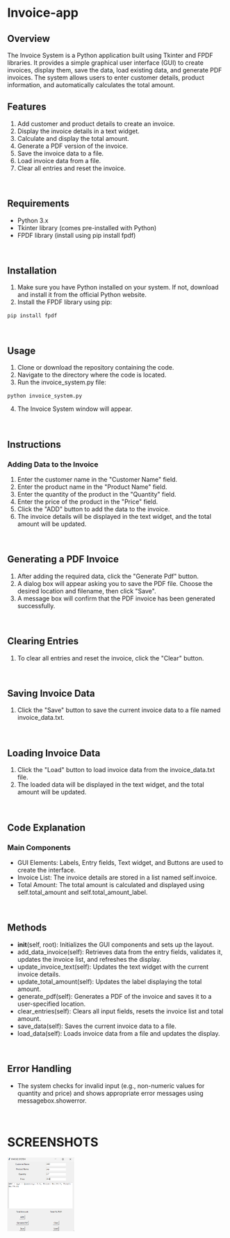 # Invoice-app
## Overview
The Invoice System is a Python application built using Tkinter and FPDF libraries. It provides a simple graphical user interface (GUI) to create invoices, display them, save the data, load existing data, and generate PDF invoices. The system allows users to enter customer details, product information, and automatically calculates the total amount.
<br>

## Features

1. Add customer and product details to create an invoice.
2. Display the invoice details in a text widget.
3. Calculate and display the total amount.
4. Generate a PDF version of the invoice.
5. Save the invoice data to a file.
6. Load invoice data from a file.
7. Clear all entries and reset the invoice.
<br>

## Requirements

+ Python 3.x
+ Tkinter library (comes pre-installed with Python)
+ FPDF library (install using pip install fpdf)
<br>

## Installation

1. Make sure you have Python installed on your system. If not, download and install it from the official Python website.
2. Install the FPDF library using pip:
```
pip install fpdf
```
<br>

## Usage
1. Clone or download the repository containing the code.
2. Navigate to the directory where the code is located.
3. Run the invoice_system.py file:
```
python invoice_system.py
```
4. The Invoice System window will appear.
<br>

## Instructions
### Adding Data to the Invoice
1. Enter the customer name in the "Customer Name" field.
2. Enter the product name in the "Product Name" field.
3. Enter the quantity of the product in the "Quantity" field.
4. Enter the price of the product in the "Price" field.
5. Click the "ADD" button to add the data to the invoice.
6. The invoice details will be displayed in the text widget, and the total amount will be updated.
<br>

## Generating a PDF Invoice
1. After adding the required data, click the "Generate Pdf" button.
2. A dialog box will appear asking you to save the PDF file. Choose the desired location and filename, then click "Save".
3. A message box will confirm that the PDF invoice has been generated successfully.
<br>

## Clearing Entries
1. To clear all entries and reset the invoice, click the "Clear" button.
<br>

## Saving Invoice Data
1. Click the "Save" button to save the current invoice data to a file named invoice_data.txt.
<br>

## Loading Invoice Data
1. Click the "Load" button to load invoice data from the invoice_data.txt file.
2. The loaded data will be displayed in the text widget, and the total amount will be updated.
<br>

## Code Explanation
### Main Components
+ GUI Elements: Labels, Entry fields, Text widget, and Buttons are used to create the interface.
+ Invoice List: The invoice details are stored in a list named self.invoice.
+ Total Amount: The total amount is calculated and displayed using self.total_amount and self.total_amount_label.
<br>

## Methods
+ __init__(self, root): Initializes the GUI components and sets up the layout.
+ add_data_invoice(self): Retrieves data from the entry fields, validates it, updates the invoice list, and refreshes the display.
+ update_invoice_text(self): Updates the text widget with the current invoice details.
+ update_total_amount(self): Updates the label displaying the total amount.
+ generate_pdf(self): Generates a PDF of the invoice and saves it to a user-specified location.
+ clear_entries(self): Clears all input fields, resets the invoice list and total amount.
+ save_data(self): Saves the current invoice data to a file.
+ load_data(self): Loads invoice data from a file and updates the display.
<br>

## Error Handling
+ The system checks for invalid input (e.g., non-numeric values for quantity and price) and shows appropriate error messages using messagebox.showerror.
<br>

# SCREENSHOTS
<img width ="154" alt="bill-app" src="https://github.com/sukhe3608/Invoice-app/blob/main/bill-app.png">